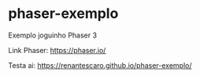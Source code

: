 # phaser-exemplo
Exemplo joguinho Phaser 3

Link Phaser: https://phaser.io/

Testa ai: https://renantescaro.github.io/phaser-exemplo/
